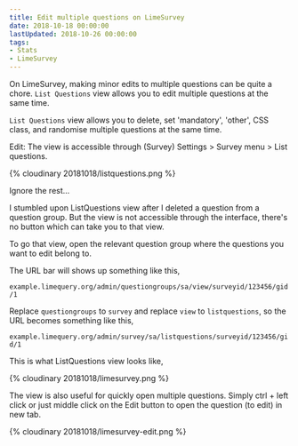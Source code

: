 ```yaml
---
title: Edit multiple questions on LimeSurvey
date: 2018-10-18 00:00:00
lastUpdated: 2018-10-26 00:00:00
tags:
- Stats
- LimeSurvey
---
```

On LimeSurvey, making minor edits to multiple questions can be quite a chore. `List Questions` view allows you to edit multiple questions at the same time.

<!-- more -->

`List Questions` view allows you to delete, set 'mandatory', 'other', CSS class, and randomise multiple questions at the same time.

Edit: The view is accessible through (Survey) Settings > Survey menu > List questions.

{% cloudinary 20181018/listquestions.png %}

Ignore the rest...

I stumbled upon ListQuestions view after I deleted a question from a question group. But the view is not accessible through the interface, there's no button which can take you to that view.

To go that view, open the relevant question group where the questions you want to edit belong to.

The URL bar will shows up something like this,

`example.limequery.org/admin/questiongroups/sa/view/surveyid/123456/gid/1`

Replace `questiongroups` to `survey` and replace `view` to `listquestions`, so the URL becomes something like this,

`example.limequery.org/admin/survey/sa/listquestions/surveyid/123456/gid/1`

This is what ListQuestions view looks like,

{% cloudinary 20181018/limesurvey.png %}

The view is also useful for quickly open multiple questions. Simply ctrl + left click or just middle click on the Edit button to open the question (to edit) in new tab.

{% cloudinary 20181018/limesurvey-edit.png %}
